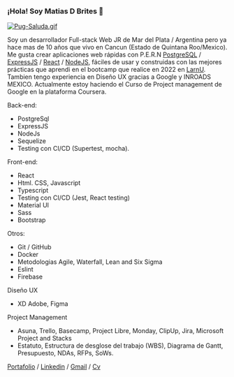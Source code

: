 ### ¡Hola! Soy Matias D Brites 👋

[![Pug-Saluda.gif](https://i.postimg.cc/90N3ZXNZ/Pug-Saluda.gif)](https://postimg.cc/m1M6G44g)

Soy un desarrollador Full-stack Web JR de Mar del Plata / Argentina pero ya hace mas de 10 años que vivo en Cancun (Estado de Quintana Roo/Mexico). Me gusta crear aplicaciones web rápidas con P.E.R.N    [PostgreSQL](https://www.postgresql.org/) / [ExpressJS](https://expressjs.com/es/) / [React](https://es.reactjs.org/) / [NodeJS](https://nodejs.org/en/), fáciles de usar y construidas con las mejores prácticas que aprendi en el bootcamp que realice en 2022 en [LarnU](https://www.larnu.com/bootcamp).
Tambien tengo experiencia en Diseño UX gracias a Google y INROADS MEXICO. Actualmente estoy haciendo el Curso de Project management de Google en la plataforma Coursera.

Back-end:
* PostgreSql
* ExpressJS
* NodeJs
* Sequelize
* Testing con CI/CD (Supertest, mocha).

Front-end:
* React 
* Html. CSS, Javascript
* Typescript
* Testing con CI/CD (Jest, React testing)
* Material UI
* Sass
* Bootstrap

Otros:
* Git / GitHub
* Docker
* Metodologias Agile, Waterfall, Lean and Six Sigma
* Eslint
* Firebase

Diseño UX
* XD Adobe, Figma

Project Management
* Asuna, Trello, Basecamp, Project Libre, Monday, ClipUp, Jira, Microsoft Project and Stacks
* Estatuto, Estructura de desglose del trabajo (WBS), Diagrama de Gantt, Presupuesto, NDAs, RFPs, SoWs.


[Portafolio](https://proyecto-final-react-mdb.vercel.app/) / [Linkedin](https://www.linkedin.com/in/matias-d-brites-9b0251a3/) / [Gmail](mailto:matias.brites@gmail.com) / [Cv](https://matiasdbrites.github.io/cv_mdb/)





<!-- ## Puedes encontrarme en: -->

<!-- - Web personal [alextomas.com](https://alextomas.com)
- [LinkedIn](https://www.linkedin.com/in/alex-tomas/)
- [Medium](https://alextomash.medium.com/)
- [Dev.to](https://dev.to/alextomas80/)
- [Instagram](https://www.instagram.com/alextomas/)
 -->
<!--
**MatiasDBrites/MatiasDBrites** is a ✨ _special_ ✨ repository because its `README.md` (this file) appears on your GitHub profile.

Here are some ideas to get you started:

- 🔭 I’m currently working on ...
- 🌱 I’m currently learning ...
- 👯 I’m looking to collaborate on ...
- 🤔 I’m looking for help with ...
- 💬 Ask me about ...
- 📫 How to reach me: ...
- 😄 Pronouns: ...
- ⚡ Fun fact: ...
-->
